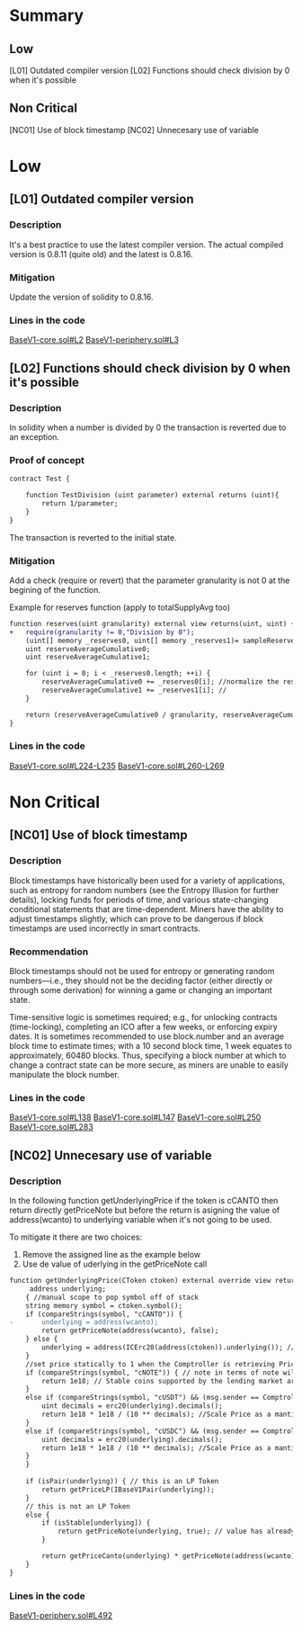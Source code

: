 # Summary
## Low
[L01] Outdated compiler version
[L02] Functions should check division by 0 when it's possible

## Non Critical
[NC01] Use of block timestamp
[NC02] Unnecesary use of variable

# Low
## [L01] Outdated compiler version
### Description
It's a best practice to use the latest compiler version. The actual compiled version is 0.8.11 (quite old) and the latest is 0.8.16.

### Mitigation
Update the version of solidity to 0.8.16.

### Lines in the code
[BaseV1-core.sol#L2](https://github.com/code-423n4/2022-09-canto/blob/65fbb8b9de22cf8f8f3d742b38b4be41ee35c468/src/Swap/BaseV1-core.sol#L2)
[BaseV1-periphery.sol#L3](https://github.com/code-423n4/2022-09-canto/blob/65fbb8b9de22cf8f8f3d742b38b4be41ee35c468/src/Swap/BaseV1-periphery.sol#L3)

## [L02] Functions should check division by 0 when it's possible
### Description
In solidity when a number is divided by 0 the transaction is reverted due to an exception.

### Proof of concept

```diff
contract Test {

    function TestDivision (uint parameter) external returns (uint){
        return 1/parameter;
    } 
}
```

The transaction is reverted to the initial state.

### Mitigation
Add a check (require or revert) that the parameter granularity is not 0 at the begining of the function. 

Example for reserves function (apply to totalSupplyAvg too)

```diff
function reserves(uint granularity) external view returns(uint, uint) {
+	require(granularity != 0,"Division by 0");
    (uint[] memory _reserves0, uint[] memory _reserves1)= sampleReserves(granularity, 1);
    uint reserveAverageCumulative0;
    uint reserveAverageCumulative1;

    for (uint i = 0; i < _reserves0.length; ++i) {
        reserveAverageCumulative0 += _reserves0[i]; //normalize the reserves for TWAP LP Oracle pricing, 
        reserveAverageCumulative1 += _reserves1[i]; //
    }

    return (reserveAverageCumulative0 / granularity, reserveAverageCumulative1 / granularity);
}
```

### Lines in the code
[BaseV1-core.sol#L224-L235](https://github.com/code-423n4/2022-09-canto/blob/65fbb8b9de22cf8f8f3d742b38b4be41ee35c468/src/Swap/BaseV1-core.sol#L224-L235)
[BaseV1-core.sol#L260-L269](https://github.com/code-423n4/2022-09-canto/blob/65fbb8b9de22cf8f8f3d742b38b4be41ee35c468/src/Swap/BaseV1-core.sol#L260-L269)

# Non Critical
## [NC01] Use of block timestamp
### Description
Block timestamps have historically been used for a variety of applications, such as entropy for random numbers (see the Entropy Illusion for further details), 
locking funds for periods of time, and various state-changing conditional statements that are time-dependent. 
Miners have the ability to adjust timestamps slightly, which can prove to be dangerous if block timestamps are used incorrectly in smart contracts.

### Recommendation
Block timestamps should not be used for entropy or generating random numbers—i.e., they should not be the deciding factor 
(either directly or through some derivation) for winning a game or changing an important state.

Time-sensitive logic is sometimes required; e.g., for unlocking contracts (time-locking), completing an ICO after a few weeks, 
or enforcing expiry dates. It is sometimes recommended to use block.number and an average block time to estimate times; 
with a 10 second block time, 1 week equates to approximately, 60480 blocks. Thus, specifying a block number at which to change 
a contract state can be more secure, as miners are unable to easily manipulate the block number.

### Lines in the code
[BaseV1-core.sol#L138](https://github.com/code-423n4/2022-09-canto/blob/65fbb8b9de22cf8f8f3d742b38b4be41ee35c468/src/Swap/BaseV1-core.sol#L138)
[BaseV1-core.sol#L147](https://github.com/code-423n4/2022-09-canto/blob/65fbb8b9de22cf8f8f3d742b38b4be41ee35c468/src/Swap/BaseV1-core.sol#L147)
[BaseV1-core.sol#L250](https://github.com/code-423n4/2022-09-canto/blob/65fbb8b9de22cf8f8f3d742b38b4be41ee35c468/src/Swap/BaseV1-core.sol#L250)
[BaseV1-core.sol#L283](https://github.com/code-423n4/2022-09-canto/blob/65fbb8b9de22cf8f8f3d742b38b4be41ee35c468/src/Swap/BaseV1-core.sol#L283)

## [NC02] Unnecesary use of variable
### Description
In the following function getUnderlyingPrice if the token is cCANTO then return directly getPriceNote but before the
return is asigning the value of address(wcanto) to underlying variable when it's not going to be used.

To mitigate it there are two choices:
1. Remove the assigned line as the example below
2. Use de value of uderlying in the getPriceNote call


```diff
function getUnderlyingPrice(CToken ctoken) external override view returns(uint) {
     address underlying;
    { //manual scope to pop symbol off of stack
    string memory symbol = ctoken.symbol();
    if (compareStrings(symbol, "cCANTO")) {
-       underlying = address(wcanto);
        return getPriceNote(address(wcanto), false);
    } else {
        underlying = address(ICErc20(address(ctoken)).underlying()); // We are getting the price for a CErc20 lending market
    }
    //set price statically to 1 when the Comptroller is retrieving Price
    if (compareStrings(symbol, "cNOTE")) { // note in terms of note will always be 1 
        return 1e18; // Stable coins supported by the lending market are instantiated by governance and their price will always be 1 note
    } 
    else if (compareStrings(symbol, "cUSDT") && (msg.sender == Comptroller )) {
        uint decimals = erc20(underlying).decimals();
        return 1e18 * 1e18 / (10 ** decimals); //Scale Price as a mantissa to maintain precision in comptroller
    } 
    else if (compareStrings(symbol, "cUSDC") && (msg.sender == Comptroller)) {
        uint decimals = erc20(underlying).decimals();
        return 1e18 * 1e18 / (10 ** decimals); //Scale Price as a mantissa to maintain precision in comptroller
    }
    }
    
    if (isPair(underlying)) { // this is an LP Token
        return getPriceLP(IBaseV1Pair(underlying));
    }
    // this is not an LP Token
    else {
        if (isStable[underlying]) {
            return getPriceNote(underlying, true); // value has already been scaled
        }

        return getPriceCanto(underlying) * getPriceNote(address(wcanto), false) / 1e18;
    }   
}
```
### Lines in the code
[BaseV1-periphery.sol#L492](https://github.com/code-423n4/2022-09-canto/blob/65fbb8b9de22cf8f8f3d742b38b4be41ee35c468/src/Swap/BaseV1-periphery.sol#L492)

